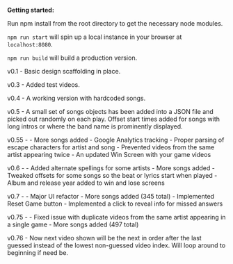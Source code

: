 **Getting started:**

Run npm install from the root directory to get the necessary node modules.

`npm run start` will spin up a local instance in your browser at `localhost:8080`.

`npm run build` will build a production version.



v0.1 - Basic design scaffolding in place.

v0.3 - Added test videos.

v0.4 - A working version with hardcoded songs.

v0.5 - A small set of songs objects has been added into a JSON file and picked out randomly on each play. Offset start times added for songs with long intros or where the band name is prominently displayed.

v0.55 -
	- More songs added
	- Google Analytics tracking
	- Proper parsing of escape characters for artist and song
	- Prevented videos from the same artist appearing twice
	- An updated Win Screen with your game videos

v0.6 -
	- Added alternate spellings for some artists
	- More songs added
	- Tweaked offsets for some songs so the beat or lyrics start when played
	- Album and release year added to win and lose screens

v0.7 -
	- Major UI refactor
	- More songs added (345 total)
	- Implemented Reset Game button
	- Implemented a click to reveal info for missed answers

v0.75 -
	- Fixed issue with duplicate videos from the same artist appearing in a single game
	- More songs added (497 total)

v0.76 - Now next video shown will be the next in order after the last guessed instead of the lowest non-guessed video index. Will loop around to beginning if need be.
	